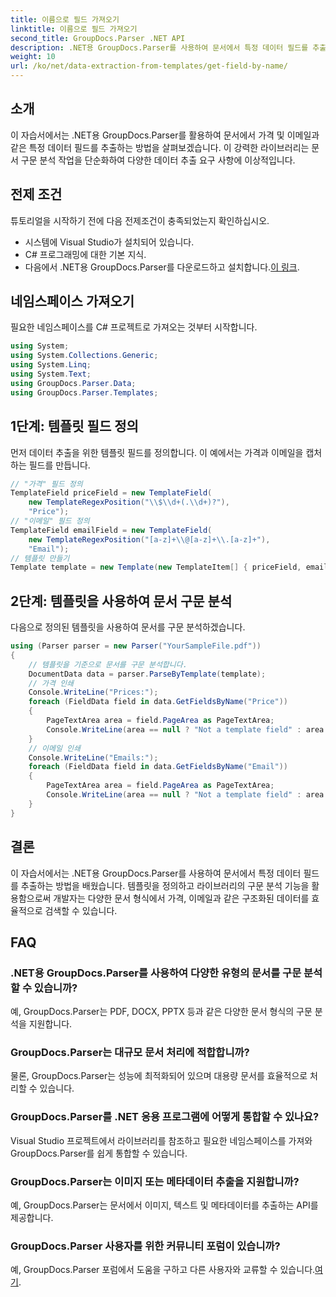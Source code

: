 ```yaml
---
title: 이름으로 필드 가져오기
linktitle: 이름으로 필드 가져오기
second_title: GroupDocs.Parser .NET API
description: .NET용 GroupDocs.Parser를 사용하여 문서에서 특정 데이터 필드를 추출하는 방법을 알아보세요. 코드 예제가 포함된 단계별 가이드입니다.
weight: 10
url: /ko/net/data-extraction-from-templates/get-field-by-name/
---
```

## 소개
이 자습서에서는 .NET용 GroupDocs.Parser를 활용하여 문서에서 가격 및 이메일과 같은 특정 데이터 필드를 추출하는 방법을 살펴보겠습니다. 이 강력한 라이브러리는 문서 구문 분석 작업을 단순화하여 다양한 데이터 추출 요구 사항에 이상적입니다.
## 전제 조건
튜토리얼을 시작하기 전에 다음 전제조건이 충족되었는지 확인하십시오.
- 시스템에 Visual Studio가 설치되어 있습니다.
- C# 프로그래밍에 대한 기본 지식.
-  다음에서 .NET용 GroupDocs.Parser를 다운로드하고 설치합니다.[이 링크](https://releases.groupdocs.com/parser/net/).

## 네임스페이스 가져오기
필요한 네임스페이스를 C# 프로젝트로 가져오는 것부터 시작합니다.
```csharp
using System;
using System.Collections.Generic;
using System.Linq;
using System.Text;
using GroupDocs.Parser.Data;
using GroupDocs.Parser.Templates;
```
## 1단계: 템플릿 필드 정의
먼저 데이터 추출을 위한 템플릿 필드를 정의합니다. 이 예에서는 가격과 이메일을 캡처하는 필드를 만듭니다.
```csharp
// "가격" 필드 정의
TemplateField priceField = new TemplateField(
    new TemplateRegexPosition("\\$\\d+(.\\d+)?"),
    "Price");
// "이메일" 필드 정의
TemplateField emailField = new TemplateField(
    new TemplateRegexPosition("[a-z]+\\@[a-z]+\\.[a-z]+"),
    "Email");
// 템플릿 만들기
Template template = new Template(new TemplateItem[] { priceField, emailField });
```
## 2단계: 템플릿을 사용하여 문서 구문 분석
다음으로 정의된 템플릿을 사용하여 문서를 구문 분석하겠습니다.
```csharp
using (Parser parser = new Parser("YourSampleFile.pdf"))
{
    // 템플릿을 기준으로 문서를 구문 분석합니다.
    DocumentData data = parser.ParseByTemplate(template);
    // 가격 인쇄
    Console.WriteLine("Prices:");
    foreach (FieldData field in data.GetFieldsByName("Price"))
    {
        PageTextArea area = field.PageArea as PageTextArea;
        Console.WriteLine(area == null ? "Not a template field" : area.Text);
    }
    // 이메일 인쇄
    Console.WriteLine("Emails:");
    foreach (FieldData field in data.GetFieldsByName("Email"))
    {
        PageTextArea area = field.PageArea as PageTextArea;
        Console.WriteLine(area == null ? "Not a template field" : area.Text);
    }
}
```

## 결론
이 자습서에서는 .NET용 GroupDocs.Parser를 사용하여 문서에서 특정 데이터 필드를 추출하는 방법을 배웠습니다. 템플릿을 정의하고 라이브러리의 구문 분석 기능을 활용함으로써 개발자는 다양한 문서 형식에서 가격, 이메일과 같은 구조화된 데이터를 효율적으로 검색할 수 있습니다.

## FAQ
### .NET용 GroupDocs.Parser를 사용하여 다양한 유형의 문서를 구문 분석할 수 있습니까?
예, GroupDocs.Parser는 PDF, DOCX, PPTX 등과 같은 다양한 문서 형식의 구문 분석을 지원합니다.
### GroupDocs.Parser는 대규모 문서 처리에 적합합니까?
물론, GroupDocs.Parser는 성능에 최적화되어 있으며 대용량 문서를 효율적으로 처리할 수 있습니다.
### GroupDocs.Parser를 .NET 응용 프로그램에 어떻게 통합할 수 있나요?
Visual Studio 프로젝트에서 라이브러리를 참조하고 필요한 네임스페이스를 가져와 GroupDocs.Parser를 쉽게 통합할 수 있습니다.
### GroupDocs.Parser는 이미지 또는 메타데이터 추출을 지원합니까?
예, GroupDocs.Parser는 문서에서 이미지, 텍스트 및 메타데이터를 추출하는 API를 제공합니다.
### GroupDocs.Parser 사용자를 위한 커뮤니티 포럼이 있습니까?
 예, GroupDocs.Parser 포럼에서 도움을 구하고 다른 사용자와 교류할 수 있습니다.[여기](https://forum.groupdocs.com/c/parser/17).
